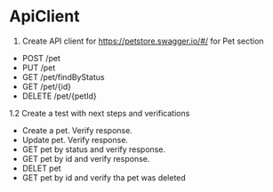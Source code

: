 # ApiClient

1. Create API client for 
https://petstore.swagger.io/#/ for Pet section
 - POST /pet
 - PUT /pet
 - GET /pet/findByStatus
 - GET /pet/{id}
 - DELETE /pet/{petId}
 
1.2 Create a test with next steps and verifications
 - Create a pet. Verify response.
 - Update pet. Verify response.
 - GET pet by status and verify response.
 - GET pet by id and verify response.
 - DELET pet
 - GET pet by id and verify tha pet was deleted